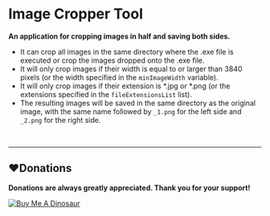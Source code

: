 # Image Cropper Tool
**An application for cropping images in half and saving both sides.**

* It can crop all images in the same directory where the .exe file is executed or crop the images dropped onto the .exe file.
* It will only crop images if their width is equal to or larger than 3840 pixels (or the width specified in the `minImageWidth` variable).
* It will only crop images if their extension is *.jpg or *.png (or the extensions specified in the `fileExtensionsList` list).
* The resulting images will be saved in the same directory as the original image, with the same name followed by `_1.png` for the left side and `_2.png` for the right side.

<br>

------------
## :heart:Donations
**Donations are always greatly appreciated. Thank you for your support!**

<a href="https://www.buymeacoffee.com/devilquest" target="_blank"><img src="https://i.imgur.com/RHHFQWs.png" alt="Buy Me A Dinosaur"></a>